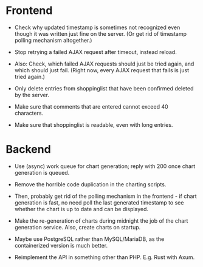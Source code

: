 # Frontend

- Check why updated timestamp is sometimes not recognized even though it was
  written just fine on the server. (Or get rid of timestamp polling mechanism
  altogether.)

- Stop retrying a failed AJAX request after timeout, instead reload.

- Also: Check, which failed AJAX requests should just be tried again, and which
  should just fail. (Right now, every AJAX request that fails is just tried
  again.)

- Only delete entries from shoppinglist that have been confirmed deleted by the
  server.

- Make sure that comments that are entered cannot exceed 40 characters.

- Make sure that shoppinglist is readable, even with long entries.

# Backend

- Use (async) work queue for chart generation; reply with 200 once chart generation is queued.

- Remove the horrible code duplication in the charting scripts.

- Then, probably get rid of the polling mechanism in the frontend - if chart
  generation is fast, no need poll the last generated timestamp to see whether
  the chart is up to date and can be displayed.

- Make the re-generation of charts during midnight the job of the chart generation service. Also, create charts on startup.

- Maybe use PostgreSQL rather than MySQL/MariaDB, as the containerized version is much better.

- Reimplement the API in something other than PHP. E.g. Rust with Axum.
